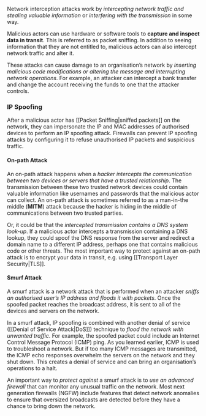 
Network interception attacks work by *intercepting network traffic and stealing valuable information* or *interfering with the transmission* in some way.

Malicious actors can use hardware or software tools to **capture and inspect data in transit**. This is referred to as packet sniffing. In addition to seeing information that they are not entitled to, malicious actors can also intercept network traffic and alter it. 

These attacks can cause damage to an organisation’s network by *inserting malicious code modifications or altering the message and interrupting network operations*. For example, an attacker can intercept a bank transfer and change the account receiving the funds to one that the attacker controls.

### IP Spoofing

After a malicious actor has [[Packet Sniffing|sniffed packets]] on the network, they can impersonate the IP and MAC addresses of authorised devices to perform an IP spoofing attack. Firewalls can prevent IP spoofing attacks by configuring it to refuse unauthorised IP packets and suspicious traffic. 

#### On-path Attack
An on-path attack happens when a *hacker intercepts the communication between two devices or servers that have a trusted relationship*. The transmission between these two trusted network devices could contain valuable information like usernames and passwords that the malicious actor can collect. An on-path attack is sometimes referred to as a man-in-the middle (**MITM**) attack because the hacker is hiding in the middle of communications between two trusted parties.

Or, it could be that the *intercepted transmission contains a DNS system look-up*. If a malicious actor intercepts a transmission containing a DNS lookup, they could spoof the DNS response from the server and redirect a domain name to a different IP address, perhaps one that contains malicious code or other threats. The most important way to protect against an on-path attack is to encrypt your data in transit, e.g. using [[Transport Layer Security|TLS]]. 

#### Smurf Attack
A smurf attack is a network attack that is performed when an attacker *sniffs an authorised user’s IP address and floods it with packets*. Once the spoofed packet reaches the broadcast address, it is sent to all of the devices and servers on the network. 

In a smurf attack, IP spoofing is combined with another denial of service ([[Denial of Service Attack|DoS]]) technique to *flood the network with unwanted traffic*. For example, the spoofed packet could include an Internet Control Message Protocol (ICMP) ping. As you learned earlier, ICMP is used to troubleshoot a network. But if too many ICMP messages are transmitted, the ICMP echo responses overwhelm the servers on the network and they shut down. This creates a denial of service and can bring an organisation’s operations to a halt.

An important way to *protect against* a smurf attack is to *use an advanced firewall* that can monitor any unusual traffic on the network. Most next generation firewalls (NGFW) include features that detect network anomalies to ensure that oversized broadcasts are detected before they have a chance to bring down the network.